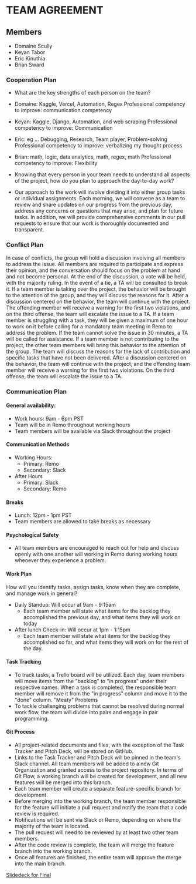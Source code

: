 # TEAM AGREEMENT

## Members

- Domaine Scully
- Keyan Tabor
- Eric Kinuthia
- Brian Sward

### Cooperation Plan

- What are the key strengths of each person on the team?

- Domaine: Kaggle, Vercel, Automation, Regex
  Professional competency to improve: communication competency
- Keyan: Kaggle, Django, Automation, and web scraping
  Professional competency to improve: Communication 
- Eric: eg … Debugging, Research, Team player, Problem-solving
  Professional competency to improve: verbalizing my thought process
- Brian: math, logic, data analytics, math, regex, math
  Professional competency to improve: Flexibility

- Knowing that every person in your team needs to understand all aspects of the project, how do you plan to approach the day-to-day work?

- Our approach to the work will involve dividing it into either group tasks or individual assignments. Each morning, we will convene as a team to review and share updates on our progress from the previous day, address any concerns or questions that may arise, and plan for future tasks. In addition, we will provide comprehensive comments in our pull requests to ensure that our work is thoroughly documented and transparent.

### Conflict Plan

In case of conflicts, the group will hold a discussion involving all members to address the issue. All members are required to participate and express their opinion, and the conversation should focus on the problem at hand and not become personal. At the end of the discussion, a vote will be held, with the majority ruling. In the event of a tie, a TA will be consulted to break it. If a team member is taking over the project, the behavior will be brought to the attention of the group, and they will discuss the reasons for it. After a discussion centered on the behavior, the team will continue with the project. The offending member will receive a warning for the first two violations, and on the third offense, the team will escalate the issue to a TA. If a team member is struggling with a task, they will be given a maximum of one hour to work on it before calling for a mandatory team meeting in Remo to address the problem. If the team cannot solve the issue in 30 minutes, a TA will be called for assistance. If a team member is not contributing to the project, the other team members will bring this behavior to the attention of the group. The team will discuss the reasons for the lack of contribution and specific tasks that have not been delivered. After a discussion centered on the behavior, the team will continue with the project, and the offending team member will receive a warning for the first two violations. On the third offense, the team will escalate the issue to a TA.

### Communication Plan

#### General availability:
- Work hours: 9am - 6pm PST
- Team will be in Remo throughout working hours
- Team members will be available via Slack throughout the project

#### Communication Methods
- Working Hours:
  - Primary: Remo
  - Secondary: Slack
- After Hours
  - Primary: Slack
  - Secondary: Remo

#### Breaks
- Lunch: 12pm - 1pm PST
- Team members are allowed to take breaks as necessary

#### Psychological Safety
- All team members are encouraged to reach out for help and discuss openly with one another will working in Remo during working hours whenever they experience a problem.

#### Work Plan

How will you identify tasks, assign tasks, know when they are complete, and manage work in general?

- Daily Standup: Will occur at 9am - 9:15am
  - Each team member will state what items for the backlog they accomplished the previous day, and what items they will work on today
- After lunch Check-in: Will occur at 1pm - 1:15pm
  - Each team member will state what items for the backlog they accomplished so far, and what items they will work on for the rest of the day.

#### Task Tracking
- To track tasks, a Trello board will be utilized. Each day, team members will move items from the "backlog" to "in progress" under their respective names. When a task is completed, the responsible team member will remove it from the "in progress" column and move it to the "done" column.
"Meaty" Problems
- To tackle challenging problems that cannot be resolved during normal work flow, the team will divide into pairs and engage in pair programming.

#### Git Process
- All project-related documents and files, with the exception of the Task Tracker and Pitch Deck, will be stored on GitHub. 
- Links to the Task Tracker and Pitch Deck will be pinned in the team's Slack channel. All team members will be added to a new Git Organization and granted access to the project repository. In terms of Git Flow, a working branch will be created for development, and all new features will be merged into this branch. 
- Each team member will create a separate feature-specific branch for development. 
- Before merging into the working branch, the team member responsible for the feature will initiate a pull request and notify the team that a code review is required. 
- Notifications will be sent via Slack or Remo, depending on where the majority of the team is located. 
- The pull request will need to be reviewed by at least two other team members. 
- After the code review is complete, the team will merge the feature branch into the working branch. 
- Once all features are finished, the entire team will approve the merge into the main branch.

[Slidedeck for Final](https://docs.google.com/presentation/d/1n77-Owrldss_V6euCm0JpGxxQs5A3LGHyaK_Q0F3AIo/edit#slide=id.g2accd1c413_3_31)
